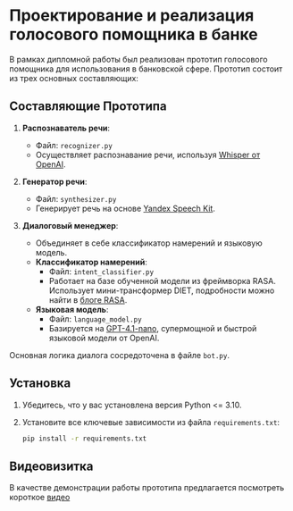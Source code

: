 # Проектирование и реализация голосового помощника в банке

В рамках дипломной работы был реализован прототип голосового помощника для использования в банковской сфере. Прототип состоит из трех основных составляющих:

## Составляющие Прототипа

1. **Распознаватель речи**: 
   - Файл: `recognizer.py`
   - Осуществляет распознавание речи, используя [Whisper от OpenAI](https://openai.com/index/whisper/).

2. **Генератор речи**:
   - Файл: `synthesizer.py`
   - Генерирует речь на основе [Yandex Speech Kit](https://yandex.cloud/ru/docs/speechkit/).

3. **Диалоговый менеджер**:
   - Объединяет в себе классификатор намерений и языковую модель.
   - **Классификатор намерений**:
     - Файл: `intent_classifier.py`
     - Работает на базе обученной модели из фреймворка RASA. Использует мини-трансформер DIET, подробности можно найти в [блоге RASA](https://rasa.com/blog/introducing-dual-intent-and-entity-transformer-diet-state-of-the-art-performance-on-a-lightweight-architecture/).
   - **Языковая модель**:
     - Файл: `language_model.py`
     - Базируется на [GPT-4.1-nano](https://openai.com/index/gpt-4-1/), супермощной и быстрой языковой модели от OpenAI.

Основная логика диалога сосредоточена в файле `bot.py`.

## Установка

1. Убедитесь, что у вас установлена версия Python <= 3.10.
2. Установите все ключевые зависимости из файла `requirements.txt`:

   ```bash
   pip install -r requirements.txt

## Видеовизитка
В качестве демонстрации работы прототипа предлагается посмотреть короткое [видео](https://drive.google.com/drive/folders/15qvbHR7ujIeWmxH_ENl8Sg1VOP3g1uXt?usp=sharing) 